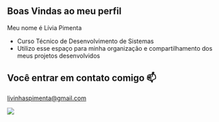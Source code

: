 ## Boas Vindas ao meu perfil 

Meu nome é Lívia Pimenta

- Curso Técnico de Desenvolvimento de Sistemas
- Utilizo esse espaço para minha organização e compartilhamento dos meus projetos desenvolvidos

## Você entrar em contato comigo 📫

livinhaspimenta@gmail.com

![](https://media1.tenor.com/m/f911hugXZHAAAAAC/scrunchy-dog-awkward-smile.gif)
